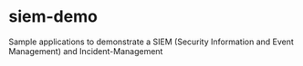 # siem-demo
Sample applications to demonstrate a SIEM (Security Information and Event Management) and Incident-Management
